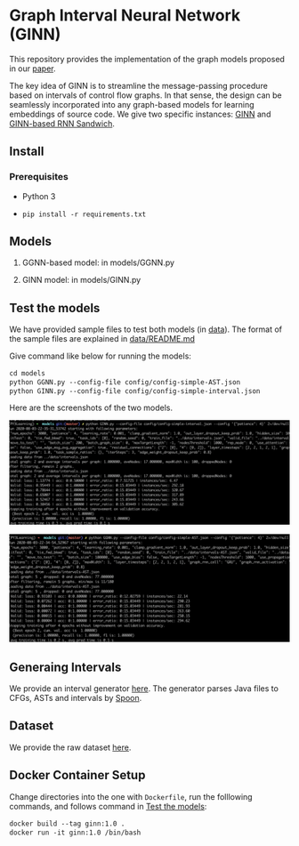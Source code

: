 # Graph Interval Neural Network (GINN)

This repository provides the implementation of the graph models proposed in our [paper](https://dl.acm.org/doi/10.1145/3428205).  

The key idea of GINN is to streamline the message-passing procedure based on intervals of control flow graphs. In that sense, the design can be seamlessly incorporated into any graph-based models for learning embeddings of source code. We give two specific instances: [GINN](models/GINN.py) and [GINN-based RNN Sandwich](models/Sandwiches-interval.py). 

## Install

### Prerequisites

- Python 3 

- `pip install -r requirements.txt`

## Models

1. GGNN-based model: in models/GGNN.py

2. GINN model: in models/GINN.py




## Test the models

We have provided sample files to test both models (in [data](/data)).
The format of the sample files are explained in [data/README.md](data/README.md)

Give command like below for running the models: 

```shell
cd models
python GGNN.py --config-file config/config-simple-AST.json
python GINN.py --config-file config/config-simple-interval.json
```

Here are the screenshots of the two models.

![GINN](resource/GINN-sh.png)

![GGNN](resource/GGNN-sh.png)


## Generaing Intervals
We provide an interval generator [here](https://github.com/GINN-Imp/NeurSA/tree/master/spoon-intervals). The generator parses Java files to CFGs, ASTs and intervals by [Spoon](https://spoon.gforge.inria.fr/).

## Dataset

We provide the raw dataset [here](https://github.com/GINN-Imp/dataset).

## Docker Container Setup
Change directories into the one with `Dockerfile`, run the folllowing commands, and follows command in [Test the models](#Test-the-models):
```shell
docker build --tag ginn:1.0 .
docker run -it ginn:1.0 /bin/bash
```
